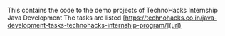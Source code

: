 This contains the code to the demo projects of TechnoHacks Internship Java Development
The tasks are listed [https://technohacks.co.in/java-development-tasks-technohacks-internship-program/](url)
